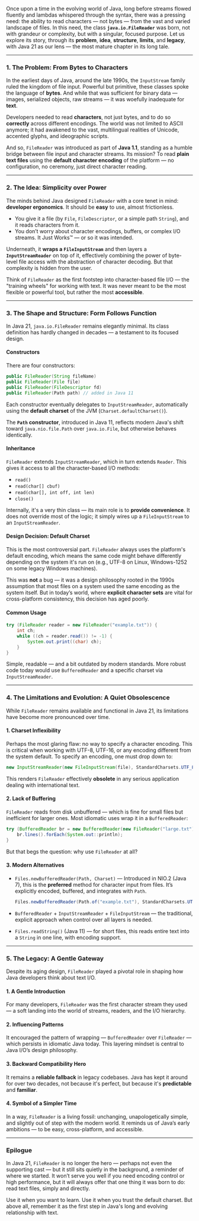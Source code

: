 Once upon a time in the evolving world of Java, long before streams flowed fluently and lambdas whispered through the syntax, there was a pressing need: the ability to read characters — not bytes — from the vast and varied landscape of files. In this need, the class **`java.io.FileReader`** was born, not with grandeur or complexity, but with a singular, focused purpose. Let us explore its story, through its **problem**, **idea**, **structure**, **limits**, and **legacy**, with Java 21 as our lens — the most mature chapter in its long tale.

---

### **1. The Problem: From Bytes to Characters**

In the earliest days of Java, around the late 1990s, the `InputStream` family ruled the kingdom of file input. Powerful but primitive, these classes spoke the language of **bytes**. And while that was sufficient for binary data — images, serialized objects, raw streams — it was woefully inadequate for **text**.

Developers needed to read **characters**, not just bytes, and to do so **correctly** across different encodings. The world was not limited to ASCII anymore; it had awakened to the vast, multilingual realities of Unicode, accented glyphs, and ideographic scripts.

And so, `FileReader` was introduced as part of **Java 1.1**, standing as a humble bridge between file input and character streams. Its mission? To read **plain text files** using the **default character encoding** of the platform — no configuration, no ceremony, just direct character reading.

---

### **2. The Idea: Simplicity over Power**

The minds behind Java designed `FileReader` with a core tenet in mind: **developer ergonomics**. It should be **easy** to use, almost frictionless.

- You give it a file (by `File`, `FileDescriptor`, or a simple path `String`), and it reads characters from it.
- You don’t worry about character encodings, buffers, or complex I/O streams. It Just Works™ — or so it was intended.

Underneath, it **wraps a `FileInputStream`** and then layers a **`InputStreamReader`** on top of it, effectively combining the power of byte-level file access with the abstraction of character decoding. But that complexity is hidden from the user.

Think of `FileReader` as the first footstep into character-based file I/O — the "training wheels" for working with text. It was never meant to be the most flexible or powerful tool, but rather the most **accessible**.

---

### **3. The Shape and Structure: Form Follows Function**

In Java 21, `java.io.FileReader` remains elegantly minimal. Its class definition has hardly changed in decades — a testament to its focused design.

#### **Constructors**

There are four constructors:

```java
public FileReader(String fileName)
public FileReader(File file)
public FileReader(FileDescriptor fd)
public FileReader(Path path) // added in Java 11
```

Each constructor eventually delegates to `InputStreamReader`, automatically using the **default charset** of the JVM (`Charset.defaultCharset()`).

The **`Path` constructor**, introduced in Java 11, reflects modern Java's shift toward `java.nio.file.Path` over `java.io.File`, but otherwise behaves identically.

#### **Inheritance**

`FileReader` extends `InputStreamReader`, which in turn extends `Reader`. This gives it access to all the character-based I/O methods:

- `read()`
- `read(char[] cbuf)`
- `read(char[], int off, int len)`
- `close()`

Internally, it's a very thin class — its main role is to **provide convenience**. It does not override most of the logic; it simply wires up a `FileInputStream` to an `InputStreamReader`.

#### **Design Decision: Default Charset**

This is the most controversial part. `FileReader` always uses the platform's default encoding, which means the same code might behave differently depending on the system it's run on (e.g., UTF-8 on Linux, Windows-1252 on some legacy Windows machines).

This was **not** a bug — it was a design philosophy rooted in the 1990s assumption that most files on a system used the same encoding as the system itself. But in today’s world, where **explicit character sets** are vital for cross-platform consistency, this decision has aged poorly.

#### **Common Usage**

```java
try (FileReader reader = new FileReader("example.txt")) {
    int ch;
    while ((ch = reader.read()) != -1) {
        System.out.print((char) ch);
    }
}
```

Simple, readable — and a bit outdated by modern standards. More robust code today would use `BufferedReader` and a specific charset via `InputStreamReader`.

---

### **4. The Limitations and Evolution: A Quiet Obsolescence**

While `FileReader` remains available and functional in Java 21, its limitations have become more pronounced over time.

#### **1. Charset Inflexibility**
Perhaps the most glaring flaw: no way to specify a character encoding. This is critical when working with UTF-8, UTF-16, or any encoding different from the system default. To specify an encoding, one must drop down to:

```java
new InputStreamReader(new FileInputStream(file), StandardCharsets.UTF_8)
```

This renders `FileReader` effectively **obsolete** in any serious application dealing with international text.

#### **2. Lack of Buffering**
`FileReader` reads from disk unbuffered — which is fine for small files but inefficient for larger ones. Most idiomatic uses wrap it in a `BufferedReader`:

```java
try (BufferedReader br = new BufferedReader(new FileReader("large.txt"))) {
    br.lines().forEach(System.out::println);
}
```

But that begs the question: why use `FileReader` at all?

#### **3. Modern Alternatives**
- `Files.newBufferedReader(Path, Charset)` — Introduced in NIO.2 (Java 7), this is the **preferred** method for character input from files. It’s explicitly encoded, buffered, and integrates with `Path`.

  ```java
  Files.newBufferedReader(Path.of("example.txt"), StandardCharsets.UTF_8);
  ```

- `BufferedReader` + `InputStreamReader` + `FileInputStream` — the traditional, explicit approach when control over all layers is needed.

- `Files.readString()` (Java 11) — for short files, this reads entire text into a `String` in one line, with encoding support.

---

### **5. The Legacy: A Gentle Gateway**

Despite its aging design, `FileReader` played a pivotal role in shaping how Java developers think about text I/O.

#### **1. A Gentle Introduction**
For many developers, `FileReader` was the first character stream they used — a soft landing into the world of streams, readers, and the I/O hierarchy.

#### **2. Influencing Patterns**
It encouraged the pattern of wrapping — `BufferedReader` over `FileReader` — which persists in idiomatic Java today. This layering mindset is central to Java I/O’s design philosophy.

#### **3. Backward Compatibility Hero**
It remains a **reliable fallback** in legacy codebases. Java has kept it around for over two decades, not because it's perfect, but because it's **predictable** and **familiar**.

#### **4. Symbol of a Simpler Time**
In a way, `FileReader` is a living fossil: unchanging, unapologetically simple, and slightly out of step with the modern world. It reminds us of Java’s early ambitions — to be easy, cross-platform, and accessible.

---

### **Epilogue**

In Java 21, `FileReader` is no longer the hero — perhaps not even the supporting cast — but it still sits quietly in the background, a reminder of where we started. It won’t serve you well if you need encoding control or high performance, but it will always offer that one thing it was born to do: read text files, simply and directly.

Use it when you want to learn.
Use it when you trust the default charset.
But above all, remember it as the first step in Java's long and evolving relationship with text.

